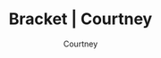 ---
layout: post
author: Courtney
permalink: /bracket/courtney/
title: Bracket | Courtney
teams: ['Gonzaga', 'Boise St.', 'UConn', 'Arkansas', 'Alabama', 'Texas Tech', 'Michigan St.', 'Duke', 'Baylor', 'North Carolina', 'Indiana', 'UCLA', 'Virginia Tech', 'Purdue', 'Murray St.', 'Kentucky', 'Gonzaga', 'UConn', 'Texas Tech', 'Duke', 'Baylor', 'Indiana', 'Purdue', 'Kentucky', 'Gonzaga', 'Duke', 'Baylor', 'Purdue', 'Duke', 'Baylor', 'Duke', 'Duke', 'Villanova', 'Villanova', 'Auburn', 'Illinois', 'Villanova', 'Kansas', 'Auburn', 'Arizona', 'Illinois', 'Tennessee', 'Villanova', 'Kansas', 'Iowa', 'LSU', 'Auburn', 'Arizona', 'Seton Hall', 'Houston', 'Illinois', 'Michigan', 'Tennessee', 'Ohio St.', 'Villanova', 'Kansas', 'Creighton', 'Iowa', 'Providence', 'LSU', 'Wisconsin', 'Miami', 'Auburn']
correct: ['correct', 'wrong', 'wrong', 'correct', 'wrong', 'correct', 'correct', 'correct', 'correct', 'correct', 'wrong', 'correct', 'wrong', 'correct', 'correct', 'wrong', 'correct', 'wrong', 'correct', 'correct', 'wrong', 'wrong', 'correct', 'wrong', 'wrong', 'correct', 'wrong', 'wrong', 'correct', 'wrong', 'wrong', 'wrong', 'wrong', 'correct', 'wrong', 'wrong', 'correct', 'correct', 'wrong', 'correct', 'wrong', 'wrong', 'correct', 'correct', 'wrong', 'wrong', 'wrong', 'correct', 'wrong', 'correct', 'correct', 'correct', 'correct', 'correct', 'correct', 'correct', 'correct', 'wrong', 'correct', 'wrong', 'correct', 'correct', 'correct']
points: [1, 0, 0, 1, 0, 1, 1, 1, 1, 1, 0, 1, 0, 1, 1, 0, 2, 0, 2, 2, 0, 0, 2, 0, 0, 4, 0, 0, 8, 0, 0, 0, 0, 8, 0, 0, 4, 4, 0, 2, 0, 0, 2, 2, 0, 0, 0, 1, 0, 1, 1, 1, 1, 1, 1, 1, 1, 0, 1, 0, 1, 1, 1]
logo: c-av.png
---